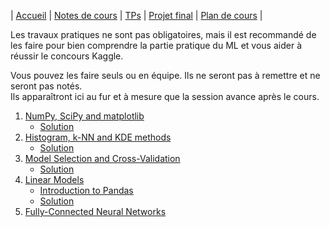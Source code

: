 | [Accueil](index.md) | [Notes de cours](notes-de-cours.md) | [TPs](travaux-pratiques.md) | [Projet final](projet-final.md) | [Plan de cours](plan-de-cours.md) |

Les travaux pratiques ne sont pas obligatoires, mais il est recommandé de les faire pour bien comprendre la partie pratique du ML et vous aider à réussir le concours Kaggle.

Vous pouvez les faire seuls ou en équipe. Ils ne seront pas à remettre et ne seront pas notés.  
Ils apparaîtront ici au fur et à mesure que la session avance après le cours.

1. [NumPy, SciPy and matplotlib](https://colab.research.google.com/drive/1loNALZph2WrseXNo8JMhLWZmHlETTiKK?usp=sharing)
   * [Solution](https://colab.research.google.com/drive/11M48TE77PHHPhWt2oDxnFnoIK7GK8lDr?usp=sharing)
2. [Histogram, k-NN and KDE methods](https://colab.research.google.com/drive/1cAMyugnReY-pTO12SnvkQE1a3JEEiHw7?usp=sharing)
   * [Solution](https://colab.research.google.com/drive/1HYt0JbRq6emmDMTYTU4eDoJZwLv05ymv?usp=sharing)
3. [Model Selection and Cross-Validation](https://colab.research.google.com/drive/1iqs7SHbDF6pY2DkoU6EceQg1wIkRe3dt?usp=sharing)
   * [Solution](https://colab.research.google.com/drive/1SFWrmbJcdCoeLrkSGyQ8BEopcsNVu0zz?usp=sharing)
4. [Linear Models](https://colab.research.google.com/drive/15R-pDM828uK-VhJmzLvrXJ5NAlCW3jQG?usp=sharing)
   * [Introduction to Pandas](https://pandas.pydata.org/pandas-docs/stable/user_guide/10min.html)
   * [Solution](https://colab.research.google.com/drive/1TyVcT7qJNHiKHTjpWKVT-j5MYDEZ5jSD)
5. [Fully-Connected Neural Networks](https://colab.research.google.com/drive/1s2u4-lQjO3F2YKGVZUFyZqVebz9y0-bL?usp=sharing)
   
